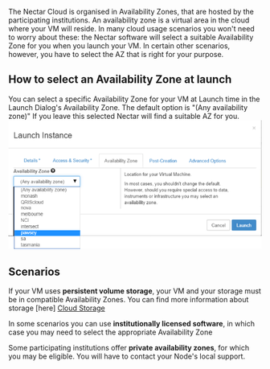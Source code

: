 The Nectar Cloud is organised in Availability Zones, that are hosted by the
participating institutions. An availability zone is a virtual area in the
cloud where your VM will reside. In many cloud usage scenarios you won't need
to worry about these: the Nectar software will select a suitable Availability
Zone for you when you launch your VM. In certain other scenarios, however, you
have to select the AZ that is right for your purpose.

## How to select an Availability Zone at launch

You can select a specific Availability Zone for your VM at Launch time in the
Launch Dialog's Availability Zone. The default option is "(Any availability
zone)" If you leave this selected Nectar will find a suitable AZ for you.
![Screenshot of Launch Dialog AZ Tab][Launch Dialog AZ Tab]

## Scenarios

If your VM uses **persistent volume storage**, your VM and your storage must
be in compatible Availability Zones. You can find more information about
storage [here] [Cloud Storage]

In some scenarios you can use **institutionally licensed software**, in which
case you may need to select the appropriate Availability Zone

Some participating institutions offer **private availability zones**, for which
you may be eligible. You will have to contact your Node's local support.

[Launch Dialog AZ Tab]: images/launch_dialog_az_tab.png
[Cloud Storage]: ../Cloud%20Basics/Introduction%20to%20Cloud%20Storage.md
